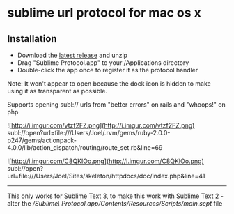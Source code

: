 sublime url protocol for mac os x
========================

## Installation

- Download the [latest release](https://github.com/saetia/sublime-url-protocol-mac/archive/master.zip) and unzip
- Drag "Sublime Protocol.app" to your /Applications directory
- Double-click the app once to register it as the protocol handler

Note: It won't appear to open because the dock icon is hidden to make using it as transparent as possible.

Supports opening subl:// urls from "better errors" on rails and "whoops!" on php

![http://i.imgur.com/vtzf2FZ.png](http://i.imgur.com/vtzf2FZ.png)
subl://open?url=file:///Users/Joel/.rvm/gems/ruby-2.0.0-p247/gems/actionpack-4.0.0/lib/action_dispatch/routing/route_set.rb&line=69

![http://i.imgur.com/C8QKIOo.png](http://i.imgur.com/C8QKIOo.png)
subl://open?url=file:///Users/Joel/Sites/skeleton/httpdocs/doc/index.php&line=41

---

This only works for Sublime Text 3, to make this work with Sublime Text 2 - alter the */Sublime\ Protocol.app/Contents/Resources/Scripts/main.scpt* file
